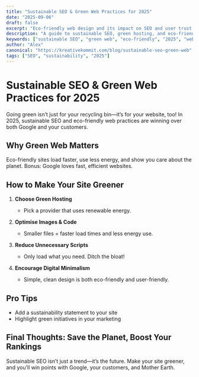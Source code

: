 ```yaml
---
title: "Sustainable SEO & Green Web Practices for 2025"
date: "2025-09-06"
draft: false
excerpt: "Eco-friendly web design and its impact on SEO and user trust in 2025."
description: "A guide to sustainable SEO, green hosting, and eco-friendly web practices for UK businesses."
keywords: ["sustainable SEO", "green web", "eco-friendly", "2025", "web design"]
author: "Alex"
canonical: "https://kreativekommit.com/blog/sustainable-seo-green-web"
tags: ["SEO", "sustainability", "2025"]
---
```


# Sustainable SEO & Green Web Practices for 2025


Going green isn’t just for your recycling bin—it’s for your website, too! In 2025, sustainable SEO and eco-friendly web practices are winning over both Google and your customers.

## Why Green Web Matters

Eco-friendly sites load faster, use less energy, and show you care about the planet. Bonus: Google loves fast, efficient websites.

## How to Make Your Site Greener

1. **Choose Green Hosting**
	- Pick a provider that uses renewable energy.

2. **Optimise Images & Code**
	- Smaller files = faster load times and less energy use.

3. **Reduce Unnecessary Scripts**
	- Only load what you need. Ditch the bloat!

4. **Encourage Digital Minimalism**
	- Simple, clean design is both eco-friendly and user-friendly.

## Pro Tips
- Add a sustainability statement to your site
- Highlight green initiatives in your marketing

## Final Thoughts: Save the Planet, Boost Your Rankings

Sustainable SEO isn’t just a trend—it’s the future. Make your site greener, and you’ll win points with Google, your customers, and Mother Earth.
